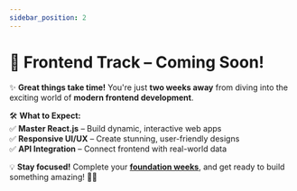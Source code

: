 ```yaml
---
sidebar_position: 2
---
```


# 🚀 **Frontend Track – Coming Soon!**  

✨ **Great things take time!** You're just **two weeks away** from diving into the exciting world of **modern frontend development**.  

🛠 **What to Expect:**  
✅ **Master React.js** – Build dynamic, interactive web apps  
✅ **Responsive UI/UX** – Create stunning, user-friendly designs  
✅ **API Integration** – Connect frontend with real-world data  

💡 **Stay focused!** Complete your [**foundation weeks**](../intro.mdx), and get ready to build something amazing! 🚀🔥  
